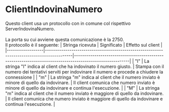 # ClientIndovinaNumero
Questo client usa un protocollo con in comune col rispettivo ServerIndovinaNumero. <br>  
La porta su cui avviene questa comunicazione è la 2750. <br> 
Il protocollo è il seguente:
| Stringa ricevuta | Significato                                                                               | Effetto sul client                                                                                      |
|------------------|-------------------------------------------------------------------------------------------|---------------------------------------------------------------------------------------------------------|
| "I"              | La stringa "I" indica al client che ha indovinato il numero giusto.                       | Stampa con il numero dei tentativi serviti per indovinare il numero e procede a chiudere la connessione |
| "m"              | La stringa "m" indica al client che il numero inviato è minore di quello da indovinare.   | Il client comunica che numero inviato  è minore di quello da indovinare e continua l'esecuzione.        |
| "M"              | La stringa "m" indica al client che il numero inviato è maggiore di quello da indovinare. | Il client comunica che numero inviato  è maggiore di quello da indovinare e continua l'esecuzione.      |
